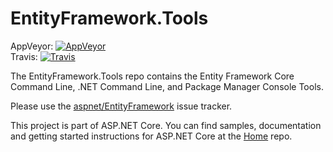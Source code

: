 EntityFramework.Tools
=====================
AppVeyor: [![AppVeyor][1]][2]  
Travis:   [![Travis][3]][4]

The EntityFramework.Tools repo contains the Entity Framework Core Command Line, .NET Command Line, and Package Manager Console Tools.

Please use the [aspnet/EntityFramework][5] issue tracker.

This project is part of ASP.NET Core. You can find samples, documentation and getting started instructions for ASP.NET Core at the [Home][6] repo.


  [1]: https://ci.appveyor.com/api/projects/status/8ccv5d730u6fd4fu/branch/dev?svg=true
  [2]: https://ci.appveyor.com/project/aspnetci/EntityFramework.Tools/branch/dev
  [3]: https://travis-ci.org/aspnet/EntityFramework.Tools.svg?branch=dev
  [4]: https://travis-ci.org/aspnet/EntityFramework.Tools
  [5]: https://github.com/aspnet/EntityFramework/issues
  [6]: https://github.com/aspnet/Home
